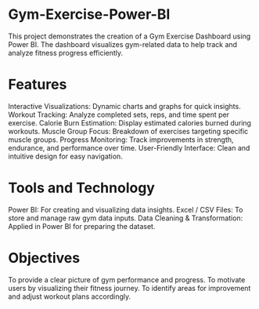 # Gym-Exercise-Power-BI
This project demonstrates the creation of a Gym Exercise Dashboard using Power BI. The dashboard visualizes gym-related data to help track and analyze fitness progress efficiently.

# Features
Interactive Visualizations: Dynamic charts and graphs for quick insights.
Workout Tracking: Analyze completed sets, reps, and time spent per exercise.
Calorie Burn Estimation: Display estimated calories burned during workouts.
Muscle Group Focus: Breakdown of exercises targeting specific muscle groups.
Progress Monitoring: Track improvements in strength, endurance, and performance over time.
User-Friendly Interface: Clean and intuitive design for easy navigation.

# Tools and Technology
Power BI: For creating and visualizing data insights.
Excel / CSV Files: To store and manage raw gym data inputs.
Data Cleaning & Transformation: Applied in Power BI for preparing the dataset.

# Objectives
To provide a clear picture of gym performance and progress.
To motivate users by visualizing their fitness journey.
To identify areas for improvement and adjust workout plans accordingly.

